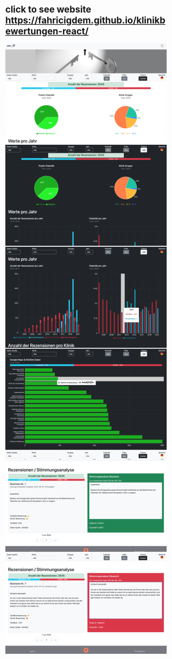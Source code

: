 # click to see website https://fahricigdem.github.io/klinikbewertungen-react/

<img src="photos/1.png"  title="CSS">
<img src="photos/2.png"  title="CSS">
<img src="photos/3.png"  title="CSS">
<img src="photos/4.png" title="CSS">
<img src="photos/5.png" title="CSS">
<img src="photos/6.png" title="CSS">
